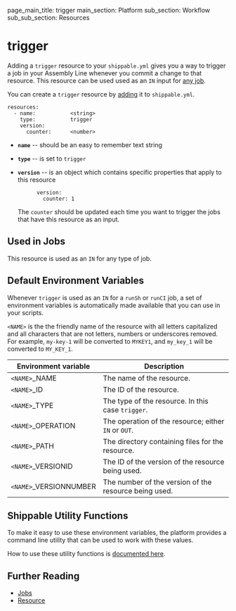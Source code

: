 page_main_title: trigger
main_section: Platform
sub_section: Workflow
sub_sub_section: Resources


# trigger
Adding a `trigger` resource to your `shippable.yml` gives you a way to trigger a job in your Assembly Line whenever you commit a change to that resource. This resource can be used used as an `IN` input for [any job](/platform/workflow/job/overview/).

You can create a `trigger` resource by [adding](/platform/tutorial/workflow/crud-resource#adding) it to `shippable.yml`.

```
resources:
  - name:           <string>
    type:           trigger
    version:
      counter:      <number>
```

* **`name`** -- should be an easy to remember text string

* **`type`** -- is set to `trigger`

* **`version`** -- is an object which contains specific properties that apply to this resource

            version:
              counter: 1

    The `counter` should be updated each time you want to trigger the jobs that have this resource as an input.

## Used in Jobs
This resource is used as an `IN` for any type of job.

## Default Environment Variables
Whenever `trigger` is used as an `IN` for a `runSh` or `runCI` job, a set of environment variables is automatically made available that you can use in your scripts.

`<NAME>` is the the friendly name of the resource with all letters capitalized and all characters that are not letters, numbers or underscores removed. For example, `my-key-1` will be converted to `MYKEY1`, and `my_key_1` will be converted to `MY_KEY_1`.

| Environment variable						| Description                         |
| ------------- 								|------------------------------------ |
| `<NAME>`\_NAME 							| The name of the resource. |
| `<NAME>`\_ID 								| The ID of the resource. |
| `<NAME>`\_TYPE 							| The type of the resource. In this case `trigger`. |
| `<NAME>`\_OPERATION 						| The operation of the resource; either `IN` or `OUT`. |
| `<NAME>`\_PATH 							| The directory containing files for the resource. |
| `<NAME>`\_VERSIONID    					| The ID of the version of the resource being used. |
| `<NAME>`\_VERSIONNUMBER 					| The number of the version of the resource being used. |

## Shippable Utility Functions
To make it easy to use these environment variables, the platform provides a command line utility that can be used to work with these values.

How to use these utility functions is [documented here](/platform/tutorial/workflow/using-shipctl).

## Further Reading
* [Jobs](/platform/workflow/job/overview)
* [Resource](/platform/workflow/resource/overview)
